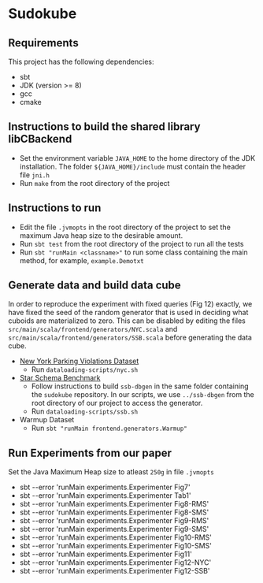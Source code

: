 # Sudokube
## Requirements
This project has the following dependencies:
- sbt
- JDK (version >= 8)
- gcc
- cmake

## Instructions to build the shared library libCBackend
- Set the environment variable `JAVA_HOME` to the home directory of the JDK installation. The folder `${JAVA_HOME}/include` must contain the header file `jni.h`
- Run `make` from the root directory of the project

## Instructions to run
- Edit the file `.jvmopts` in the root directory of the project to set the maximum Java heap size to the desirable amount.
- Run `sbt test` from the root directory of the project to run all the tests
- Run `sbt "runMain <classname>"` to run some class containing the main method, for example, `example.Demotxt`

## Generate data and build data cube
In order to reproduce the experiment with fixed queries (Fig 12) exactly, we have fixed the seed of the random generator
that is used in deciding what cuboids are materialized to zero. This can be disabled by editing the files `src/main/scala/frontend/generators/NYC.scala` and  `src/main/scala/frontend/generators/SSB.scala` before generating the data cube.
- [New York Parking Violations Dataset](https://data.cityofnewyork.us/City-Government/Parking-Violations-Issued-Fiscal-Year-2021/kvfd-bves)
	+ Run `dataloading-scripts/nyc.sh`
- [Star Schema Benchmark](https://github.com/eyalroz/ssb-dbgen)
	+ Follow instructions to build `ssb-dbgen` in the same folder containing the `sudokube` repository. In our scripts, we use `../ssb-dbgen` from the root directory of our project to access the generator.
	+ Run `dataloading-scripts/ssb.sh`
- Warmup Dataset
	+ Run `sbt "runMain frontend.generators.Warmup"`


## Run Experiments from our paper
Set the Java Maximum Heap size to atleast `250g` in file `.jvmopts`
- sbt --error 'runMain experiments.Experimenter Fig7'
- sbt --error 'runMain experiments.Experimenter Tab1'
- sbt --error 'runMain experiments.Experimenter Fig8-RMS'
- sbt --error 'runMain experiments.Experimenter Fig8-SMS'
- sbt --error 'runMain experiments.Experimenter Fig9-RMS'
- sbt --error 'runMain experiments.Experimenter Fig9-SMS'
- sbt --error 'runMain experiments.Experimenter Fig10-RMS'
- sbt --error 'runMain experiments.Experimenter Fig10-SMS'
- sbt --error 'runMain experiments.Experimenter Fig11'
- sbt --error 'runMain experiments.Experimenter Fig12-NYC'
- sbt --error 'runMain experiments.Experimenter Fig12-SSB'
